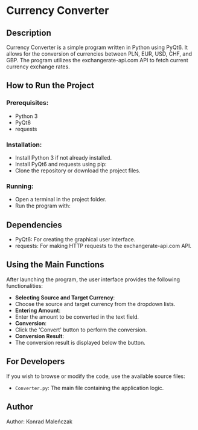 # Currency Converter

## Description

Currency Converter is a simple program written in Python using PyQt6. It allows for the conversion of currencies between PLN, EUR, USD, CHF, and GBP. The program utilizes the exchangerate-api.com API to fetch current currency exchange rates.

## How to Run the Project

### Prerequisites:

- Python 3
- PyQt6
- requests

### Installation:

- Install Python 3 if not already installed.
- Install PyQt6 and requests using pip:
- Clone the repository or download the project files.

### Running:

- Open a terminal in the project folder.
- Run the program with:


## Dependencies

- PyQt6: For creating the graphical user interface.
- requests: For making HTTP requests to the exchangerate-api.com API.

## Using the Main Functions

After launching the program, the user interface provides the following functionalities:

- **Selecting Source and Target Currency**:
- Choose the source and target currency from the dropdown lists.
- **Entering Amount**:
- Enter the amount to be converted in the text field.
- **Conversion**:
- Click the 'Convert' button to perform the conversion.
- **Conversion Result**:
- The conversion result is displayed below the button.

## For Developers

If you wish to browse or modify the code, use the available source files:

- `Converter.py`: The main file containing the application logic.

## Author

Author: Konrad Maleńczak

